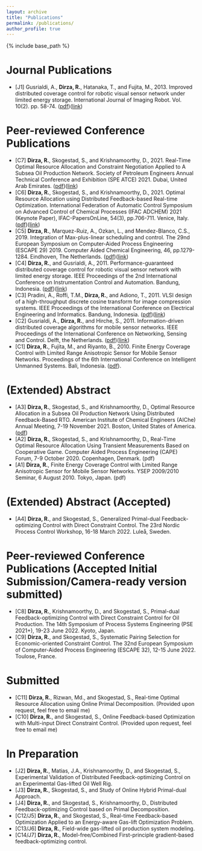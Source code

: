 ```yaml
---
layout: archive
title: "Publications"
permalink: /publications/
author_profile: true
---
```


{% include base_path %}

Journal Publications
======
* [J1] Gusrialdi, A., **Dirza, R.**, Hatanaka, T., and Fujita, M., 2013. Improved distributed coverage control for robotic visual sensor network under limited energy storage. International Journal of Imaging Robot. Vol. 10(2). pp. 58-74. ([pdf](https://www.dropbox.com/s/cd4cw3xp2hp3xcj/AGRDTHMF2013.pdf?dl=0))([link](http://www.ceser.in/ceserp/index.php/iji/article/view/2868))

Peer-reviewed Conference Publications
======
* [C7] **Dirza, R.**, Skogestad, S., and Krishnamoorthy, D., 2021. Real-Time Optimal Resource Allocation and Constraint Negotiation Applied to A Subsea Oil Production Network. Society of Petroleum Engineers Annual Technical Conference and Exhibition (SPE ATCE) 2021. Dubai, United Arab Emirates. ([pdf](https://www.dropbox.com/s/8mt47ibqdw82s0h/spe-206102-ms.pdf?dl=0))([link](https://onepetro.org/SPEATCE/proceedings/21ATCE/2-21ATCE/D021S032R004/469411))
* [C6] **Dirza, R.**, Skogestad, S., and Krishnamoorthy, D., 2021. Optimal Resource Allocation using Distributed Feedback-based Real-time Optimization. International Federation of Automatic Control Symposium on Advanced Control of Chemical Processes (IFAC ADCHEM) 2021 (Keynote Paper), IFAC-PapersOnLine, 54(3), pp.706-711. Venice, Italy. ([pdf](https://www.dropbox.com/s/7yawn2rohhx1izr/IFACADCHEM_RDSSDK2021.pdf?dl=0))([link](https://www.sciencedirect.com/science/article/pii/S2405896321010983))
* [C5] **Dirza, R.**, Marquez-Ruiz, A., Ozkan, L., and Mendez-Blanco, C.S., 2019. Integration of Max-plus-linear scheduling and control. The 29nd European Symposium on Computer-Aided Process Engineering (ESCAPE 29) 2019. Computer Aided Chemical Engineering, 46, pp.1279-1284. Eindhoven, The Netherlands. ([pdf](https://www.dropbox.com/s/lut9w7ziyyeex5k/ESCAPE29.pdf?dl=0))([link](https://www.sciencedirect.com/science/article/abs/pii/B9780128186343502149))
* [C4] **Dirza, R.**, and Gusrialdi, A., 2011. Performance-guaranteed distributed coverage control for robotic visual sensor network with limited energy storage. IEEE Proceedings of the 2nd International Conference on Instrumentation Control and Automation. Bandung, Indonesia. ([pdf](https://www.dropbox.com/s/17dt1q1w9yvibsg/RDAG2011.pdf?dl=0))([link](https://ieeexplore.ieee.org/document/6130182))
* [C3] Pradini, A., Roffi, T.M., **Dirza, R.**, and Adiono, T., 2011. VLSI design of a high-throughput discrete cosine transform for image compression systems. IEEE Proceedings of the International Conference on Electrical Engineering and Informatics. Bandung, Indonesia. ([pdf](https://www.dropbox.com/s/q67nahuitlsc374/APTMRRDTA2011.pdf?dl=0))([link](https://ieeexplore.ieee.org/document/6021587))
* [C2] Gusrialdi, A., **Dirza, R.**, and Hirche, S., 2011. Information-driven distributed coverage algorithms for mobile sensor networks. IEEE Proceedings of the International Conference on Networking, Sensing and Control. Delft, the Netherlands. ([pdf](https://www.dropbox.com/s/q2qyoddtxak2751/AGRDSH2011.pdf?dl=0))([link](https://ieeexplore.ieee.org/document/5874891))
* [C1] **Dirza, R.**, Fujita, M., and Riyanto, B., 2010. Finite Energy Coverage Control with Limited Range Anisotropic Sensor for Mobile Sensor Networks. Proceedings of the 6th International Conference on Intelligent Unmanned Systems. Bali, Indonesia. ([pdf](https://www.dropbox.com/s/onthk6zppa7lkwt/RDTHMFBRT2010.pdf?dl=0)).

(Extended) Abstract 
======
* [A3] **Dirza, R.**, Skogestad, S., and Krishnamoorthy, D., Optimal Resource Allocation in a Subsea Oil Production Network Using Distributed Feedback-Based RTO. American Institute of Chemical Engineers (AIChe) Annual Meeting, 7-19 November 2021. Boston, United States of America. ([pdf](https://www.dropbox.com/s/bkffav8lg4i7vqh/RDSSDK_2021AICHE.pdf?dl=0))
* [A2] **Dirza, R.**, Skogestad, S., and Krishnamoorthy, D., Real-Time Optimal Resource Allocation Using Transient Measurements Based on Cooperative Game. Computer Aided Process Engineering (CAPE) Forum, 7-9 October 2020. Copenhagen, Denmark. (pdf)
* [A1] **Dirza, R.**, Finite Energy Coverage Control with Limited Range Anisotropic Sensor for Mobile Sensor Networks.  YSEP 2009/2010 Seminar, 6 August 2010.  Tokyo, Japan. (pdf)

(Extended) Abstract (Accepted)
======
* [A4] **Dirza, R.**, and Skogestad, S., Generalized Primal-dual Feedback-optimizing Control with Direct Constraint Control. The 23rd Nordic Process Control Workshop, 16-18 March 2022. Luleå, Sweden.

Peer-reviewed Conference Publications (Accepted Initial Submission/Camera-ready version submitted)
======
* [C8] **Dirza, R.**, Krishnamoorthy, D., and Skogestad, S., Primal-dual Feedback-optimizing Control with Direct Constraint Control for Oil Production. The 14th Symposium of Process Systems Engineering (PSE 2021+), 19-23 June 2022. Kyoto, Japan.
* [C9] **Dirza, R.**, and Skogestad, S., Systematic Pairing Selection for Economic-oriented Constraint Control. The 32nd European Symposium of Computer-Aided Process Engineering (ESCAPE 32), 12-15 June 2022. Toulose, France.

Submitted 
======
* [C11] **Dirza, R.**, Rizwan, Md., and Skogestad, S., Real-time Optimal Resource Allocation using Online Primal Decomposition. (Provided upon request, feel free to email me)
* [C10] **Dirza, R.**, and Skogestad, S., Online Feedback-based Optimization with Multi-input Direct Constraint Control. (Provided upon request, feel free to email me) 

In Preparation
======
* [J2] **Dirza, R.**, Matias, J.A., Krishnamoorthy, D., and Skogestad, S., Experimental Validation of Distributed Feedback-optimizing Control on an Experimental Gas-lifted Oil Well Rig. 
* [J3] **Dirza, R.**, Skogestad, S., and  Study of Online Hybrid Primal-dual Approach. 
* [J4] **Dirza, R.**, and Skogestad, S., Krishnamoorthy, D., Distributed Feedback-optimizing Control based on Primal Decomposition. 
* [C12/J5] **Dirza, R.**, and Skogestad, S., Real-time Feedback-based Optimization Applied to an Energy-aware Gas-lift Optimization Problem. 
* [C13/J6] **Dirza, R.**, Field-wide gas-lifted oil production system modeling. 
* [C14/J7] **Dirza, R.**, Model-free/Combined First-principle gradient-based feedback-optimizing control.


<!-- This content will not appear in the rendered Markdown -->

<!--{% if author.googlescholar %}
  You can also find my articles on <u><a href="{{author.googlescholar}}">my Google Scholar profile</a>.</u>
{% endif %}

{% include base_path %}

{% for post in site.publications reversed %}
  {% include archive-single.html %}
{% endfor %}-->
